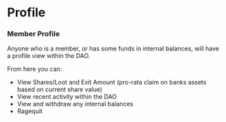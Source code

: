 # Profile

### Member Profile <a href="member-profile" id="member-profile"></a>

Anyone who is a member, or has some funds in internal balances, will have a profile view within the DAO.

From here you can:

* View Shares/Loot and Exit Amount (pro-rata claim on banks assets based on current share value)
* View recent activity within the DAO
* View and withdraw any internal balances
* Ragequit
